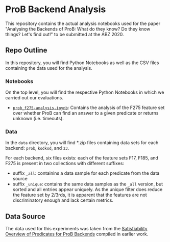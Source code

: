 # ProB Backend Analysis

This repository contains the actual analysis notebooks used for the paper
"Analysing the Backends of ProB:
  What do they know? Do they know things? Let's find out!"
to be submitted at the ABZ 2020.

## Repo Outline

In this repository, you will find Python Notebooks as well as the CSV files
containing the data used for the analysis.

### Notebooks

On the top level, you will find the respective Python Notebooks in which we
carried out our evaluations.

* [`prob_f275-analysis.ipynb`](prob_f275-analysis.ipynb):
  Contains the analysis of the F275 feature set over whether
  ProB can find an answer to a given predicate or returns unknown
  (i.e. timeouts).

### Data

In the `data` directory, you will find *.zip files containing
data sets for each backend: `prob`, `kodkod`, and `z3`.

For each backend, six files exists:
each of the feature sets F17, F185, and F275
is present in two collections with different suffixes:

* suffix `_all`:
  containins a data sample for each predicate from the data source
* suffix `_unique`:
  contains the same data samples as the `_all` version,
  but sorted and all entries appear uniquely.
  As the unique filter does reduce the feature set by 2/3rds,
  it is apparent that the features are not discriminatory enough and lack
  certain metrics.

## Data Source

The data used for this experiments was taken from the
[Satisfiability Overview of Predicates for ProB Backends](https://github.com/hhu-stups/prob-examples-metadata/tree/master/b-predicates)
compiled in earlier work.
